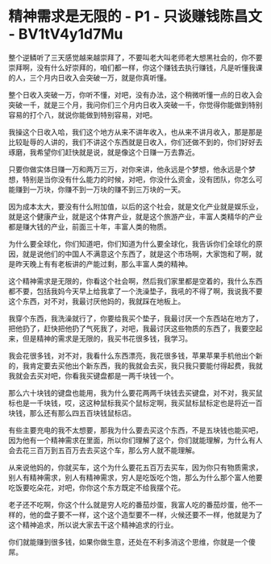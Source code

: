 # 精神需求是无限的 - P1 - 只谈赚钱陈昌文 - BV1tV4y1d7Mu

整个逆鳞听了三天感觉越来越崇拜了，不要叫老大叫老师老大想黑社会的，你不要崇拜啊，没有什么好崇拜的，咱们都一样，你这个赚钱去执行赚钱，凡是听懂我课的人，三个月内日收入会突破一万，就是你真听懂。

整个日收入突破一万，你听不懂，对吧，没有办法，这个稍微听懂一点的日收入会突破一千，就是三个月，我问你们三个月内日收入突破一千，你觉得你能做到特别容易的打个八，就说你能做到特别容易，对吧。

我操这个日收入哈，我们这个地方从来不讲年收入，也从来不讲月收入，那是那是比较耻辱的人讲的，我们不讲这个东西就是日收入，你们还做不到的，你们好好去琢磨，我希望你们赶快就是说，就是像这个日赚一万去靠近。

只要你做实体日赚一万和两万三万，对你来讲，他永远是个梦想，他永远是个梦想，特别是当你没有什么能力的时候，对吧，你没什么资金，没有团队，你怎么可能赚到一万块，你赚不到一万块的赚不到三万块的一天。

因为成本太大，要没有什么附加值，以后的这个社会，就是文化产业就是娱乐业，就是这个健康产业，就是这个体育产业，就是这个旅游产业，丰富人类精华的产业都是赚大钱的产业，前面三十年，丰富人类的物质。

为什么要全球化，你们知道吧，你们知道为什么要全球化，我告诉你们全球化的原因，就是说他们的中国人不满意这个东西了，就是这个市场啊，大家饱和了啊，就是昨天晚上有有老板讲的产能过剩，那么丰富人类的精神。

这个精神需求是无限的，你看这个社会啊，然后我们家里都是空着的，我什么东西都不要，包括我妈今天早上给我拿了一个洗澡垫子，我吼的不得了啊，我说我不要这个东西，对不对，我最讨厌他妈的，我就踩在地板上。

我穿个东西，我洗澡就行了，你要给我买个垫子，我最讨厌一个东西站在地方了，把他扔了，赶快把他扔了气死我了，对吧，我最讨厌这些物质的东西了，我要空起来，但是精神的需求是无限的，我买书花很多钱，我学习。

我会花很多钱，对不对，我看什么东西漂亮，我花很多钱，苹果苹果手机他出个新的，我肯定要去买他出个新东西，我的我就会去买，我只我只要能付得起费，我就我就会去买对吧，你看我买键盘都是一两千块钱一个。

那么六十块钱的键盘也能用，我为什么要花两两千块钱去买键盘，对不对，我买鼠标也是一千块钱，哎，这这种鼠标我买个鼠标定啊，我买鼠标鼠标定也是将近一百块钱，那么还有那么四五百块钱鼠标店。

有些主要充电的我不太想要，那我为什么要去买这个东西，不是五块钱也能买吧，因为他有一个精神需求在里面，所以你们理解了这个，你们就能理解，为什么有人会去花三百万到五百万去去买这个车，那么穷人就不能理解。

从来说他妈的，你就买车，这个为什么要花五百万去买车，因为你只有物质需求，别人有精神需求，别人有精神需求，穷人是吃饭吃个饱，那么为什么那个富人他要吃饭要吃朵花，对吧，你你这个东方既定不给我摆个花。

老子还不吃啊，你这个什么就是穷人吃的番茄炒蛋，我富人吃的番茄炒蛋，他不一样的，他的盘子要不一样，这个这个造型要不一样，火候还要不一样，他就是为了这个精神追求，所以说大家去干这个精神追求的行业。

你们就能赚到很多钱，如果你做生意，还处在不利多消这个思维，你就是一个傻屌。